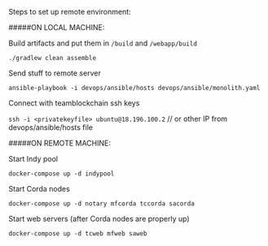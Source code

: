 Steps to set up remote environment:


#####ON LOCAL MACHINE:

Build artifacts and put them in `/build` and `/webapp/build`

`./gradlew clean assemble`


Send stuff to remote server

`ansible-playbook -i devops/ansible/hosts devops/ansible/monolith.yaml`


Connect with teamblockchain ssh keys

`ssh -i <privatekeyfile> ubuntu@18.196.100.2` // or other IP from devops/ansible/hosts file



#####ON REMOTE MACHINE:

Start Indy pool

`docker-compose up -d indypool`

Start Corda nodes

`docker-compose up -d notary mfcorda tccorda sacorda`

Start web servers (after Corda nodes are properly up)

`docker-compose up -d tcweb mfweb saweb`
